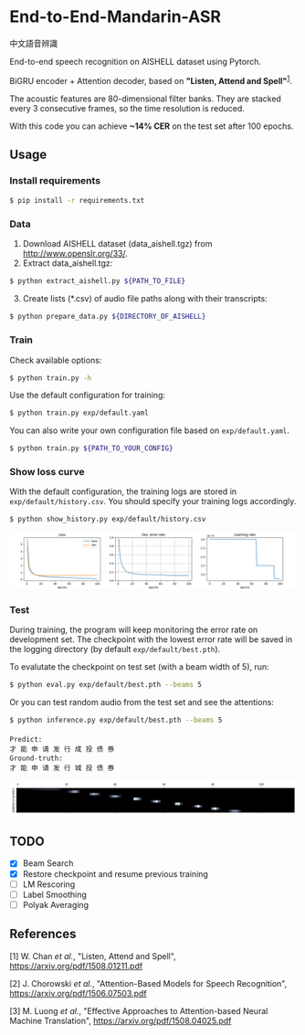 # End-to-End-Mandarin-ASR

中文語音辨識

End-to-end speech recognition on AISHELL dataset using Pytorch.

BiGRU encoder + Attention decoder, based on **"Listen, Attend and Spell"**<sup>[1](#References)</sup>.

The acoustic features are 80-dimensional filter banks. They are stacked every 3 consecutive frames, so the time resolution is reduced.

With this code you can achieve **~14% CER** on the test set after 100 epochs.

## Usage
### Install requirements
```bash
$ pip install -r requirements.txt
```

### Data
1. Download AISHELL dataset (data_aishell.tgz) from http://www.openslr.org/33/.
2. Extract data_aishell.tgz:
```bash
$ python extract_aishell.py ${PATH_TO_FILE}
```
3. Create lists (*.csv) of audio file paths along with their transcripts:
```bash
$ python prepare_data.py ${DIRECTORY_OF_AISHELL}
```

### Train
Check available options:
```bash
$ python train.py -h
```
Use the default configuration for training:
```bash
$ python train.py exp/default.yaml
```
You can also write your own configuration file based on `exp/default.yaml`.
```bash
$ python train.py ${PATH_TO_YOUR_CONFIG}
```

### Show loss curve
With the default configuration, the training logs are stored in `exp/default/history.csv`.
You should specify your training logs accordingly.
```bash
$ python show_history.py exp/default/history.csv
```
![](./img/Figure_1.png)

### Test
During training, the program will keep monitoring the error rate on development set.
The checkpoint with the lowest error rate will be saved in the logging directory (by default `exp/default/best.pth`).

To evalutate the checkpoint on test set (with a beam width of 5), run:
```bash
$ python eval.py exp/default/best.pth --beams 5
```

Or you can test random audio from the test set and see the attentions:
```bash
$ python inference.py exp/default/best.pth --beams 5

Predict:
才 能 申 请 发 行 成 投 债 券
Ground-truth:
才 能 申 请 发 行 城 投 债 券
```
![](./img/Figure_3.png)

## TODO
- [x] Beam Search
- [x] Restore checkpoint and resume previous training
- [ ] LM Rescoring
- [ ] Label Smoothing
- [ ] Polyak Averaging

## References
[1] W. Chan _et al._, "Listen, Attend and Spell",
https://arxiv.org/pdf/1508.01211.pdf

[2] J. Chorowski _et al._, "Attention-Based Models for Speech Recognition",
https://arxiv.org/pdf/1506.07503.pdf

[3] M. Luong _et al._, "Effective Approaches to Attention-based Neural Machine Translation",
https://arxiv.org/pdf/1508.04025.pdf
